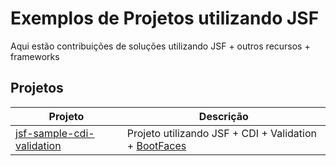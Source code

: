 # Exemplos de Projetos utilizando JSF

Aqui estão contribuições de soluções utilizando JSF + outros recursos + frameworks

## Projetos

Projeto         | Descrição
--------------- | -------------
[jsf-sample-cdi-validation](#) | Projeto utilizando JSF + CDI + Validation + [BootFaces](https://www.bootsfaces.net)
